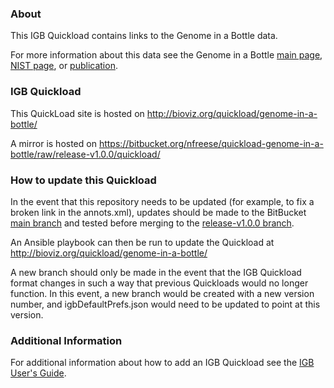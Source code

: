### About ###

This IGB Quickload contains links to the Genome in a Bottle data.

For more information about this data see the Genome in a Bottle [main page](https://jimb.stanford.edu/giab), 
[NIST page](https://www.nist.gov/programs-projects/genome-bottle), or 
[publication](https://pubmed.ncbi.nlm.nih.gov/24531798/).

### IGB Quickload ###

This QuickLoad site is hosted on http://bioviz.org/quickload/genome-in-a-bottle/

A mirror is hosted on https://bitbucket.org/nfreese/quickload-genome-in-a-bottle/raw/release-v1.0.0/quickload/


### How to update this Quickload ###
In the event that this repository needs to be updated (for example, to fix a broken link in the annots.xml), 
updates should be made to the BitBucket [main branch](https://bitbucket.org/nfreese/quickload-genome-in-a-bottle/src/main/) and 
tested before merging to the [release-v1.0.0 branch](https://bitbucket.org/nfreese/quickload-genome-in-a-bottle/src/release-v1.0.0/).

An Ansible playbook can then be run to update the Quickload at http://bioviz.org/quickload/genome-in-a-bottle/ 

A new branch should only be made in the event that the IGB Quickload format changes in such a way that previous Quickloads would no longer function.
In this event, a new branch would be created with a new version number, and igbDefaultPrefs.json would need to be updated to point at this version.


### Additional Information ###

For additional information about how to add an IGB Quickload see the [IGB User's Guide](https://wiki.transvar.org/display/igbman/Home).
